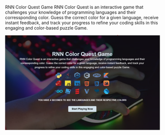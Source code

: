 RNN Color Quest Game
RNN Color Quest is an interactive game that challenges your knowledge of programming languages and their corressponding color. Guess the correct color for a given language, receive instant feedback, and track your progress to refine your coding skills in this engaging and color-based puzzle Game.

![Landing Starting Page](main-game.png)
